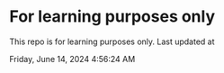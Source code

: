 # For learning purposes only
This repo is for learning purposes only.
Last updated at

Friday, June 14, 2024 4:56:24 AM

